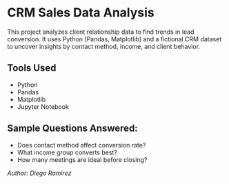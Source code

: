 # CRM Sales Data Analysis

This project analyzes client relationship data to find trends in lead conversion. It uses Python (Pandas, Matplotlib) and a fictional CRM dataset to uncover insights by contact method, income, and client behavior.

## Tools Used
- Python
- Pandas
- Matplotlib
- Jupyter Notebook

## Sample Questions Answered:
- Does contact method affect conversion rate?
- What income group converts best?
- How many meetings are ideal before closing?

*Author: Diego Ramirez*
